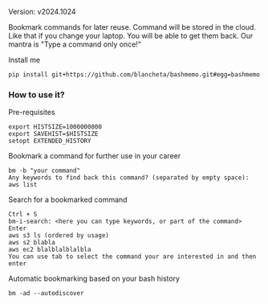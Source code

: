 Version: v2024.1024

Bookmark commands for later reuse. Command will be stored in the cloud.
Like that if you change your laptop. You will be able to get them back.
Our mantra is "Type a command only once!"

Install me

```
pip install git+https://github.com/blancheta/bashmemo.git#egg=bashmemo
```

### How to use it?

Pre-requisites
```
export HISTSIZE=1000000000
export SAVEHIST=$HISTSIZE
setopt EXTENDED_HISTORY
```

Bookmark a command for further use in your career
```
bm -b "your command"
Any keywords to find back this command? (separated by empty space): aws list
```

Search for a bookmarked command
```
Ctrl + S
bm-i-search: <here you can type keywords, or part of the command>
Enter
aws s3 ls (ordered by usage)
aws s2 blabla
aws ec2 blalblalblalbla
You can use tab to select the command your are interested in and then enter
```

Automatic bookmarking based on your bash history
```
bm -ad --autodiscover
```


